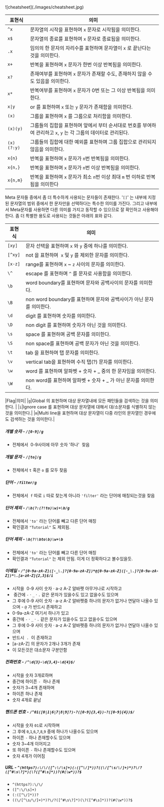 !\[cheatsheet\](./images/cheatsheet.jpg)

|표현식|의미|
|---|---|
|`^x`|문자열의 시작을 표현하며 `x` 문자로 시작됨을 의미한다.|
|`x$`|문자열의 종료를 표현하며 `x` 문자로 종료됨을 의미한다.|
|`.x`|임의의 한 문자의 자리수를 표현하며 문자열이 `x` 로 끝난다는 것을 의미한다.|
|`x+`|반복을 표현하며 `x` 문자가 한번 이상 반복됨을 의미한다.|
|`x?`|존재여부를 표현하며 `x` 문자가 존재할 수도, 존재하지 않을 수도 있음을 의미한다.|
|`x*`|반복여부를 표현하며 `x` 문자가 0번 또는 그 이상 반복됨을 의미한다.|
|`x\|y`|or 를 표현하며 `x` 또는 `y` 문자가 존재함을 의미한다.|
|`(x)`|그룹을 표현하며 `x` 를 그룹으로 처리함을 의미한다.|
|`(x)(y)`|그룹들의 집합을 표현하며 앞에서 부터 순서대로 번호를 부여하여 관리하고 `x`, `y` 는 각 그룹의 데이터로 관리된다.|
|`(x)(?:y)`|그룹들의 집합에 대한 예외를 표현하며 그룹 집합으로 관리되지 않음을 의미한다. |
|`x{n}`|반복을 표현하며 `x` 문자가 `n`번 반복됨을 의미한다.|
|`x{n,}`|반복을 표현하며 `x` 문자가 `n`번 이상 반복됨을 의미한다.|
|`x{n,m}`|반복을 표현하며 `x` 문자가 최소 `n`번 이상 최대 `m` 번 이하로 반복됨을 의미한다|.

Meta 문자들 중에서 좀 더 특수하게 사용되는 문자들이 존재한다. '`[]`' 는 내부에 지정된 문자열의 범위 중에서 한 문자만을 선택하다는 특수한 의미를 가진다. 그리고 내부에서 Meta문자를 사용하면 다른 의미를 가지고 동작할 수 있으므로 잘 확인하고 사용해야 한다. 좀 더 특별한 용도로 사용되는 것들은 아래의 표와 같다. 

|표현식|의미|
|---|---|
|`[xy]`|문자 선택을 표현하며 `x` 와 `y` 중에 하나를 의미한다.|
|`[^xy]`|not 을 표현하며  `x` 및 `y` 를 제외한 문자를 의미한다.|
|`[x-z]`|range를 표현하며 `x` ~ `z` 사이의 문자를 의미한다. |
|`\^`|escape 를 표현하며 `^` 를 문자로 사용함을 의미한다.|
|`\b`|word boundary를 표현하며 문자와 공백사이의 문자를 의미한다.|
|`\B`|non word boundary를 표현하며 문자와 공백사이가 아닌 문자를 의미한다.|
|`\d`|digit 를 표현하며 숫자를 의미한다.|
|`\D`|non digit 를 표현하며 숫자가 아닌 것을 의미한다.|
|`\s`|space 를 표현하며 공백 문자를 의미한다.|
|`\S`|non space를 표현하며 공백 문자가 아닌 것을 의미한다.|
|`\t`|tab 을 표현하며 탭 문자를 의미한다.|
|`\v`|vertical tab을 표현하며 수직 탭(?) 문자를 의미한다.|
|`\w`|word 를 표현하며 알파벳 + 숫자 + _ 중의 한 문자임을 의미한다.|
|`\W`|non word를 표현하며 알파벳 + 숫자 + _ 가 아닌 문자를 의미한다.|



|Flag|의미|
|`g`|Global 의 표현하며 대상 문자열내에 모든 패턴들을 검색하는 것을 의미한다. |
|`i`|Ignore case 를 표현하며 대상 문자열에 대해서 대/소문자를 식별하지 않는 것을 의미한다.|
|`m`|Multi line을 표현하며 대상 문자열이 다중 라인의 문자열인 경우에도 검색하는 것을 의미한다.|

##### 개별 숫자 - `/[0-9]/g`
- 전체에서  0-9사이에 아무 숫자 '하나'  찾음 

##### 개발 문자 - `/[to]/g`
- 전체에서 `t` 혹은 `o` 를 모두 찾음 


##### 단어 - `/filter/g`
- 전체에서  `f` 따로 `i` 따로 찾는게 아니라 `'filter'` 라는 단어에 매칭되는것을 찾음 

##### 단어 제외 - `/\b(?:(?!to)\w)+\b/g`
- 전체에서 `'to'` 라는 단어를 빼고 다른 단어 매칭
- 확인결과 `"Tutorial"` 도 제외됨. 

##### 단어 제외 - `\b(?!\bto\b)\w+\b`
- 전체에서 `'to'` 라는 단어를 빼고 다른 단어 매칭
- 확인결과 `"Tutorial"` 는 제외 안됨. 이게 더 정확하다고 볼수있을듯. 
 


##### 이메일 - `/^[0-9a-zA-Z]([-_\.]?[0-9a-zA-Z])*@[0-9a-zA-Z]([-_\.]?[0-9a-zA-Z])*\.[a-zA-Z]{2,3}$/i`
- 시작을  0-9 사이 숫자 · a-z A-Z 알바펫 아무거나로 시작하고
-  중간에 `-` · `_` · `.` 같은 문자가 있을수도 있고 없을수도 있으며
- 그 후에 0-9 사이 숫자 · a-z A-Z 알바펫중 하나의 문자가 없거나 연달아 나올수 있으며
- `@` 가 반드시 존재하고
- 0-9a-zA-Z 여기서 하나가 있고
- 중간에 `-` · `_` · `.` 같은 문자가 있을수도 있고 없을수도 있으며
- 그 후에 0-9 사이 숫자 · a-z A-Z 알바펫중 하나의 문자가 없거나 연달아 나올수 있으며
- 반드시  `.`  이 존재하고
- \[a-zA-Z\] 의 문자가 2개나 3개가 존재
- 이 모든것은 대소문자 구분안함 


##### 전화번호 - `/^\d{3}-\d{3,4}-\d{4}$/`
- 시작을 숫자 3개로하며
- 중간에 하이픈 `-`  하나 존재
- 숫자가 3~4개 존재하며
- 하이픈 하나 존재
- 숫자 4개로 끝남 


##### 핸드폰 번호 - `/^01([0|1|6|7|8|9]?)-?([0-9]{3,4})-?([0-9]{4})$/`
- 시작을 숫자 `01`로 시작하며
- 그 후에 `0`,`1`,`6`,`7`,`8`,`9` 중에 하나가 나올수도 있으며
- 하이픈 `-` 하나 존재할수도 있으며
- 숫자 3~4개 이어지고
- 또 하이픈 `-` 하나 존재할수도 있으며
- 숫자 4개가 이어짐 


##### URL - `^(https?):\/\/([^:\/\s]+)(:([^\/]*))?((\/[^\s/\/]+)*)?\/?([^#\s\?]*)(\?([^#\s]*))?(#(\w*))?$`
- `^(https?):\/\/`
- `([^:\/\s]+)`
- `(:([^\/]*))?`
- `((\/[^\s/\/]+)*)?\/?([^#\s\?]*)(\?([^#\s]*))?(#(\w*))?$`
